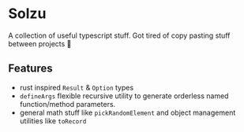 # Solzu
A collection of useful typescript stuff. Got tired of copy pasting stuff between projects 😬

## Features
- rust inspired `Result` & `Option` types
- `defineArgs` flexible recursive utility to generate orderless named function/method parameters.
- general math stuff like `pickRandomElement` and object management utilities like `toRecord`
